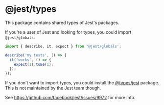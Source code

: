 # @jest/types

This package contains shared types of Jest's packages.

If you're a user of Jest and looking for types, you could import `@jest/globals`:

```typescript
import { describe, it, expect } from '@jest/globals';

describe('my tests', () => {
  it('works', () => {
    expect(1).toBe(1);
  });
});
```

If you don't want to import types, you could install the [@types/jest](https://www.npmjs.com/package/@types/jest) package.
This is not maintained by the Jest team though.


See https://github.com/facebook/jest/issues/9972 for more info.
